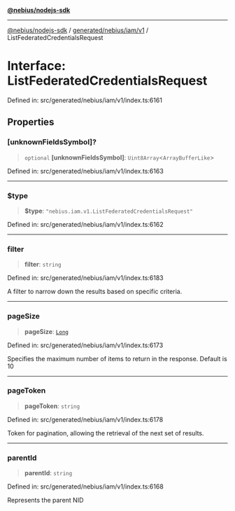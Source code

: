 [**@nebius/nodejs-sdk**](../../../../../README.md)

---

[@nebius/nodejs-sdk](../../../../../README.md) / [generated/nebius/iam/v1](../README.md) / ListFederatedCredentialsRequest

# Interface: ListFederatedCredentialsRequest

Defined in: src/generated/nebius/iam/v1/index.ts:6161

## Properties

### \[unknownFieldsSymbol\]?

> `optional` **\[unknownFieldsSymbol\]**: `Uint8Array`\<`ArrayBufferLike`\>

Defined in: src/generated/nebius/iam/v1/index.ts:6163

---

### $type

> **$type**: `"nebius.iam.v1.ListFederatedCredentialsRequest"`

Defined in: src/generated/nebius/iam/v1/index.ts:6162

---

### filter

> **filter**: `string`

Defined in: src/generated/nebius/iam/v1/index.ts:6183

A filter to narrow down the results based on specific criteria.

---

### pageSize

> **pageSize**: [`Long`](../../../../../runtime/protos/core/classes/Long.md)

Defined in: src/generated/nebius/iam/v1/index.ts:6173

Specifies the maximum number of items to return in the response. Default is 10

---

### pageToken

> **pageToken**: `string`

Defined in: src/generated/nebius/iam/v1/index.ts:6178

Token for pagination, allowing the retrieval of the next set of results.

---

### parentId

> **parentId**: `string`

Defined in: src/generated/nebius/iam/v1/index.ts:6168

Represents the parent NID
